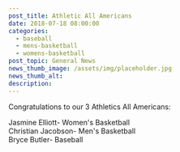 ```yaml
---
post_title: Athletic All Americans
date: 2018-07-18 08:00:00
categories:
  - baseball
  - mens-basketball
  - womens-basketball
post_topic: General News
news_thumb_image: /assets/img/placeholder.jpg
news_thumb_alt:
description:
---
```


Congratulations to our 3 Athletics All Americans:

Jasmine Elliott- Women's Basketball<br>Christian Jacobson- Men's Basketball<br>Bryce Butler- Baseball
